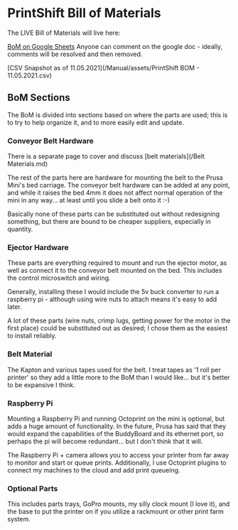 # PrintShift Bill of Materials

The LIVE Bill of Materials will live here:

[BoM on Google Sheets](https://docs.google.com/spreadsheets/d/1gTF6RvdNjgoJNNBqXj-OhuOjt69_Wzujfkq8HkN1fU4/edit?usp=sharing)
Anyone can comment on the google doc - ideally, comments will be resolved and then removed.

[CSV Snapshot as of 11.05.2021](/Manual/assets/PrintShift BOM - 11.05.2021.csv)

## BoM Sections
The BoM is divided into sections based on where the parts are used; this is to try to help organize it, and to more easily edit and update.  


### Conveyor Belt Hardware
There is a separate page to cover and discuss [belt materials](/Belt Materials.md)

The rest of the parts here are hardware for mounting the belt to the Prusa Mini's bed carriage.  The conveyor belt hardware can be added at any point, and while it raises the bed 4mm it does not affect normal operation of the mini in any way... at least until you slide a belt onto it :-)

Basically none of these parts can be substituted out without redesigning something, but there are bound to be cheaper suppliers, especially in quantity.


### Ejector Hardware
These parts are everything required to mount and run the ejector motor, as well as connect it to the conveyor belt mounted on the bed.
This includes the control microswitch and wiring.

Generally, installing these I would include the 5v buck converter to run a raspberry pi - although using wire nuts to attach means it's easy to add later.

A lot of these parts (wire nuts, crimp lugs, getting power for the motor in the first place) could be substituted out as desired; I chose them as the easiest to install reliably.


### Belt Material
The Kapton and various tapes used for the belt.  I treat tapes as '1 roll per printer' so they add a little more to the BoM than I would like... but it's better to be expansive I think.


### Raspberry Pi
Mounting a Raspberry Pi and running Octoprint on the mini is optional, but adds a huge amount of functionality.  In the future, Prusa has said that they would expand the capabilities of the BuddyBoard and its ethernet port, so perhaps the pi will become redundant... but I don't think that it will.

The Raspberry Pi + camera allows you to access your printer from far away to monitor and start or queue prints.  Additionally, I use Octoprint plugins to connect my machines to the cloud and add print queueing.


### Optional Parts
This includes parts trays, GoPro mounts, my silly clock mount (I love it), and the base to put the printer on if you utilize a rackmount or other print farm system.

